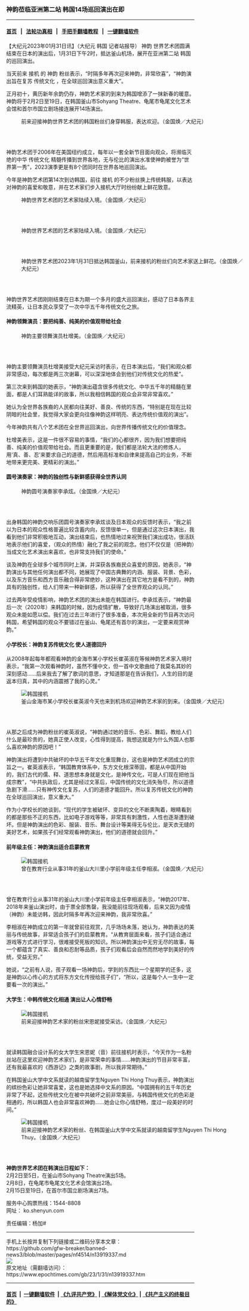 ### 神韵莅临亚洲第二站 韩国14场巡回演出在即
------------------------

#### [首页](https://github.com/gfw-breaker/banned-news3/blob/master/README.md) &nbsp;&nbsp;|&nbsp;&nbsp; [法轮功真相](https://github.com/begood0513/basic/blob/master/README.md)  &nbsp;&nbsp;|&nbsp;&nbsp; [手把手翻墙教程](https://github.com/gfw-breaker/guides/wiki)  &nbsp;&nbsp;|&nbsp;&nbsp; [一键翻墙软件](https://github.com/gfw-breaker/nogfw/blob/master/README.md)  



<div><p>
 【大纪元2023年01月31日讯】（大纪元
 <ok href="https://www.epochtimes.com/gb/tag/%E9%9F%A9%E5%9B%BD.html">
  韩国
 </ok>
 记者站报导）
 <ok href="https://www.epochtimes.com/gb/tag/%E7%A5%9E%E9%9F%B5.html">
  神韵
 </ok>
 世界艺术团圆满结束在日本的演出后，1月31日下午2时，抵达釜山机场，展开在亚洲第二站
 <ok href="https://www.epochtimes.com/gb/tag/%E9%9F%A9%E5%9B%BD.html">
  韩国
 </ok>
 的巡回演出。
</p>
<p>
 当天前来
 <ok href="https://www.epochtimes.com/gb/tag/%E6%8E%A5%E6%9C%BA.html">
  接机
 </ok>
 的
 <ok href="https://www.epochtimes.com/gb/tag/%E7%A5%9E%E9%9F%B5.html">
  神韵
 </ok>
 粉丝表示，“时隔多年再次迎来神韵，非常欣喜”，“神韵演出旨在复苏
 <ok href="https://www.epochtimes.com/gb/tag/%E4%BC%A0%E7%BB%9F%E6%96%87%E5%8C%96.html">
  传统文化
 </ok>
 ，在全球巡回演出意义重大”。
</p>
<p>
 正月初十，黄历新年余韵仍存，神韵艺术家的到来为韩国增添了一抹新春的暖意。神韵将于2月2日至19日，在韩国釜山市Sohyang Theatre、龟尾市龟尾文化艺术会馆和首尔市国立剧场接连展开14场演出。
</p>
<figure aria-describedby="caption-attachment-13919345" class="wp-caption aligncenter" id="attachment_13919345" style="width: 600px">
 <ok href="https://i.epochtimes.com/assets/uploads/2023/01/id13919345-68eb26c4f354abd3cfda481953e8c98c.jpg" target="_blank">
  <img alt="" class="size-large wp-image-13919345" src="https://i.epochtimes.com/assets/uploads/2023/01/id13919345-68eb26c4f354abd3cfda481953e8c98c-600x400.jpg"/>
 </ok>
 <br/><figcaption class="wp-caption-text" id="caption-attachment-13919345">
  前来迎接神韵世界艺术团的韩国粉丝们身穿韩服，表达欢迎。（金国焕／大纪元）
 </figcaption><br/>
</figure><br/>
<p>
 神韵艺术团于2006年在美国纽约成立，每年以一套全新节目面向观众，将濒临灭绝的中华
 <ok href="https://www.epochtimes.com/gb/tag/%E4%BC%A0%E7%BB%9F%E6%96%87%E5%8C%96.html">
  传统文化
 </ok>
 精髓传播到世界各地，无与伦比的演出水准使神韵被誉为“世界第一秀”，2023演季更是有8个团同时在世界各地巡回演出。
</p>
<p>
 今年是神韵艺术团第14次到访韩国，前往
 <ok href="https://www.epochtimes.com/gb/tag/%E6%8E%A5%E6%9C%BA.html">
  接机
 </ok>
 的不少粉丝换上传统韩服，以表达对神韵的喜爱和敬意，并在艺术家们步入接机大厅时纷纷献上鲜花致意。
</p>
<figure aria-describedby="caption-attachment-13919346" class="wp-caption aligncenter" id="attachment_13919346" style="width: 600px">
 <ok href="https://i.epochtimes.com/assets/uploads/2023/01/id13919346-56d1da146033f9e348b55b6028e51888.jpg" target="_blank">
  <img alt="" class="size-large wp-image-13919346" src="https://i.epochtimes.com/assets/uploads/2023/01/id13919346-56d1da146033f9e348b55b6028e51888-600x400.jpg"/>
 </ok>
 <br/><figcaption class="wp-caption-text" id="caption-attachment-13919346">
  神韵世界艺术团的艺术家陆续入境。（金国焕／大纪元）
 </figcaption><br/>
</figure><br/>
<figure aria-describedby="caption-attachment-13919347" class="wp-caption aligncenter" id="attachment_13919347" style="width: 600px">
 <ok href="https://i.epochtimes.com/assets/uploads/2023/01/id13919347-b96d8e874a54f33a69ad5ce3c304d73b.jpg" target="_blank">
  <img alt="" class="size-large wp-image-13919347" src="https://i.epochtimes.com/assets/uploads/2023/01/id13919347-b96d8e874a54f33a69ad5ce3c304d73b-600x400.jpg"/>
 </ok>
 <br/><figcaption class="wp-caption-text" id="caption-attachment-13919347">
  神韵世界艺术团的艺术家陆续入境。（金国焕／大纪元）
 </figcaption><br/>
</figure><br/>
<figure aria-describedby="caption-attachment-13919348" class="wp-caption aligncenter" id="attachment_13919348" style="width: 600px">
 <ok href="https://i.epochtimes.com/assets/uploads/2023/01/id13919348-31aeb1fa11d0f08be1e7b23b7348ddba.jpg" target="_blank">
  <img alt="" class="size-large wp-image-13919348" src="https://i.epochtimes.com/assets/uploads/2023/01/id13919348-31aeb1fa11d0f08be1e7b23b7348ddba-600x400.jpg"/>
 </ok>
 <br/><figcaption class="wp-caption-text" id="caption-attachment-13919348">
  神韵世界艺术团2023年1月31日抵达韩国釜山，前来接机的粉丝们向艺术家送上鲜花。（金国焕／大纪元）
 </figcaption><br/>
</figure><br/>
<p>
 神韵世界艺术团刚刚结束在日本为期一个多月的盛大巡回演出，感动了日本各界主流精英，让日本民众享受了一次中华五千年传统文化之旅。
</p>
<h4>
 神韵领舞演员：要把纯善、纯美的价值观带给社会
</h4>
<figure aria-describedby="caption-attachment-13919349" class="wp-caption aligncenter" id="attachment_13919349" style="width: 600px">
 <ok href="https://i.epochtimes.com/assets/uploads/2023/01/id13919349-2e9abcea78f370adc731299e4250f4d0.jpg" target="_blank">
  <img alt="" class="size-large wp-image-13919349" src="https://i.epochtimes.com/assets/uploads/2023/01/id13919349-2e9abcea78f370adc731299e4250f4d0-600x400.jpg"/>
 </ok>
 <br/><figcaption class="wp-caption-text" id="caption-attachment-13919349">
  神韵主要领舞演员杜增美。（金国焕／大纪元）
 </figcaption><br/>
</figure><br/>
<p>
 神韵主要领舞演员杜增美接受大纪元采访时表示，在日本演出后，“我们和观众都非常感动，每次都是两三次谢幕，可以深深地体会到他们对传统文化的热爱”。
</p>
<p>
 第三次来到韩国的她表示，“神韵演出蕴含很多传统文化、中华五千年的精髓在里面，都是人们耳熟能详的故事，所以我相信韩国的观众会非常非常喜欢。”
</p>
<p>
 她认为全世界各族裔的人民都向往美好、善良、传统的东西，“特别是在现在比较阴暗的社会里，我觉得大家会更向往像神韵这样明亮、表达传统价值观的演出”。
</p>
<p>
 今年神韵共有八个艺术团在全世界巡回演出，向世界传播传统文化的价值理念。
</p>
<p>
 杜增美表示，这是一件很不容易的事情，“我们的心都很齐，因为我们想要把纯善、纯美的价值观带给社会。而且更重要的是，我们都是法轮大法的修炼人，用‘真、善、忍’来要求自己的道德，然后用高标准和自律来提高自己的业务，不断地带来更完美、更精彩的演出。”
</p>
<h4>
 圆号演奏家：神韵的独创性与新鲜感获得全世界认同
</h4>
<figure aria-describedby="caption-attachment-13919350" class="wp-caption aligncenter" id="attachment_13919350" style="width: 600px">
 <ok href="https://i.epochtimes.com/assets/uploads/2023/01/id13919350-597f6833b6fb4666c101e93eee8121c7.jpg" target="_blank">
  <img alt="" class="size-large wp-image-13919350" src="https://i.epochtimes.com/assets/uploads/2023/01/id13919350-597f6833b6fb4666c101e93eee8121c7-600x400.jpg"/>
 </ok>
 <br/><figcaption class="wp-caption-text" id="caption-attachment-13919350">
  神韵圆号演奏家李承炫。（金国焕／大纪元）
 </figcaption><br/>
</figure><br/>
<p>
 出身韩国的神韵交响乐团圆号演奏家李承炫谈及日本观众的反馈时表示，“我之前以为日本的观众性格普遍比较含蓄内向，反馈很单一，但是通过这次日本演出，我看到他们非常积极地互动，演出结束后，也热情地过来祝贺我们演出成功，很活跃地表示他们的喜爱，（观众的热情）融化了我之前的观念。他们不仅仅是（把神韵）当成文化艺术演出来喜欢，也非常支持我们的使命。”
</p>
<p>
 谈及神韵在全球多个城市同时上演，并深获各族裔民众喜爱的原因，她表示，“神韵演出与其他任何演出都不同，她展现了中国古典舞的内涵、服装、背景、色彩，以及东方音乐和西方音乐融合得非常绝妙，这种演出在其它地方是看不到的，神韵具有的独创性，给人们带来一种新鲜感，所以获得了全世界观众的认同。”
</p>
<p>
 过去两年受疫情影响，神韵艺术团的演出未能在韩国进行。李承炫表示，“神韵最后一次（2020年）来韩国的时候，因为疫情扩散，导致好几场演出被取消，很多观众未能如愿以偿。我们在过去三年进行了很多准备，本次用全新的节目再次访问韩国，希望韩国的观众不要错过在釜山、龟尾还有首尔的演出，一定要来观赏神韵。”
</p>
<h4>
 小学校长：神韵复苏传统文化 使人道德回升
</h4>
<p>
 从2008年起每年都观看神韵的金海市某小学校长崔英淑在等候神韵艺术家入境时表示，“我第一次观看神韵时，虽然不懂中文，但一首中文歌曲给了我莫名其妙的深刻感动……后来我去了解了歌词的意思，才知道那是在告诉我们，人生的目的是返本归真，其中的内涵震撼了我的心灵。”
</p>
<figure aria-describedby="caption-attachment-13919354" class="wp-caption aligncenter" id="attachment_13919354" style="width: 600px">
 <ok href="https://i.epochtimes.com/assets/uploads/2023/01/id13919354-230131031100100822.jpg" target="_blank">
  <img alt="韩国接机" class="size-large wp-image-13919354" src="https://i.epochtimes.com/assets/uploads/2023/01/id13919354-230131031100100822-600x400.jpg" title="韩国接机"/>
 </ok>
 <br/><figcaption class="wp-caption-text" id="caption-attachment-13919354">
  釜山金海市某小学校长崔英淑今天也来到机场欢迎神韵艺术家的到来。（金国焕／大纪元）
 </figcaption><br/>
</figure><br/>
<p>
 从那之后成为神韵粉丝的崔英淑说，“神韵通过她的音乐、色彩、舞蹈，教给人们什么是最珍贵的，她真正使人改变，心性得到提高，我想这就是为什么外国人也那么喜欢神韵的原因吧！”
</p>
<p>
 神韵演出将遭到中共破坏的中华五千年文化重现舞台，这也是神韵艺术团成立的宗旨之一。崔英淑表示，“韩国教育体系中，东方文化根深蒂固，都是从中国开始的，我们古代的儒、释、道思想本身就是文化，是神传文化，可是人们现在把他当成宗教”，“中共执政后，尤其是经过文革后，中国传统的文化消失殆尽，所以道德急剧下滑……只有神传文化复苏，人们的道德才能回升。所以复苏传统文化的神韵在全球巡回演出，意义重大。”
</p>
<p>
 作为小学校长的她谈到，“现代的学生被破环、变异的文化不断熏陶着，眼睛看到的都是那些不正的东西，比如电子游戏等等，非常具有刺激性，人性也逐渐遭到破坏。但是神韵演出的色彩、服装、音乐、舞台设计等美得无与伦比，是天衣无缝的美好艺术，如果孩子们经常观看神韵演出，他们的道德就会回升。”
</p>
<h4>
 前年级主任：神韵演出适合启蒙教育
</h4>
<figure aria-describedby="caption-attachment-13919355" class="wp-caption aligncenter" id="attachment_13919355" style="width: 600px">
 <ok href="https://i.epochtimes.com/assets/uploads/2023/01/id13919355-230131031044100822.jpg" target="_blank">
  <img alt="韩国接机" class="size-large wp-image-13919355" src="https://i.epochtimes.com/assets/uploads/2023/01/id13919355-230131031044100822-600x400.jpg" title="韩国接机"/>
 </ok>
 <br/><figcaption class="wp-caption-text" id="caption-attachment-13919355">
  曾在教育行业从事31年的釜山大川⾥小学前年级主任李相淑。（金国焕／大纪元）
 </figcaption><br/>
</figure><br/>
<p>
 曾在教育行业从事31年的釜山大川⾥小学前年级主任李相淑表示，“神韵2017年、2018年来釜山演出时，由于票全部售罄，我没能前往现场观看，后来又因为疫情（神韵）未能访韩，因此时隔多年再次迎来神韵，我非常欣喜。”
</p>
<p>
 李相淑在神韵成立的第一年就曾前往观赏，几乎场场未落，她认为，神韵表达的美丽与传统故事，非常适合孩子们的启蒙教育。“从教育层面来看，孩子们适合通过游戏等方式进行学习，很难接受死板的知识。所以神韵演出中无穷无尽的故事，每一个都蕴含了真实、善良和忍耐等品质，孩子们观看后会自然而然地学到美好的传统，受益无穷。”
</p>
<p>
 她说，“之前有人说，孩子观看一场神韵后，学到的东西比一个星期学的还多，这是神韵以心传心的方式将东方文化传授给孩子们”，“所以，这是每个人一生中一定要看一次的演出。”
</p>
<h4>
 大学生：中韩传统文化相通 演出让人心情舒畅
</h4>
<figure aria-describedby="caption-attachment-13919356" class="wp-caption aligncenter" id="attachment_13919356" style="width: 600px">
 <ok href="https://i.epochtimes.com/assets/uploads/2023/01/id13919356-230131031053100822.jpg" target="_blank">
  <img alt="韩国接机" class="size-large wp-image-13919356" src="https://i.epochtimes.com/assets/uploads/2023/01/id13919356-230131031053100822-600x400.jpg" title="韩国接机"/>
 </ok>
 <br/><figcaption class="wp-caption-text" id="caption-attachment-13919356">
  前来迎接神韵艺术家的粉丝宋恩妮接受采访。（金国焕／大纪元）
 </figcaption><br/>
</figure><br/>
<p>
 就读韩国融合设计系的女大学生宋恩妮（音）前往接机时表示，“今天作为一名粉丝站在这里欢迎神韵艺术家们，是非常荣幸的事情……神韵演出的节目非常丰富，还有我最喜欢的《西游记》之类的故事剧，所以我非常期待。”
</p>
<p>
 在韩国釜山大学中文系就读的越南留学生Nguyen Thi Hong Thuy表示，神韵演出的缤纷色彩让她非常喜爱，这也是她选择中文系的原因。“中国拥有的五千年历史非常了不起，这些传统文化在被中共破坏之前非常美丽，与韩国传统文化的色彩是相通的，所以韩国人也会非常喜欢神韵……她会让你心情舒畅，度过一段美好的时间。”
</p>
<figure aria-describedby="caption-attachment-13919358" class="wp-caption aligncenter" id="attachment_13919358" style="width: 600px">
 <ok href="https://i.epochtimes.com/assets/uploads/2023/01/id13919358-230131031035100822.jpg" target="_blank">
  <img alt="韩国接机" class="size-large wp-image-13919358" src="https://i.epochtimes.com/assets/uploads/2023/01/id13919358-230131031035100822-600x400.jpg" title="韩国接机"/>
 </ok>
 <br/><figcaption class="wp-caption-text" id="caption-attachment-13919358">
  前来迎接神韵艺术家的粉丝、在韩国釜山大学中文系就读的越南留学生Nguyen Thi Hong Thuy。（金国焕／大纪元）
 </figcaption><br/>
</figure><br/>
<p>
 <strong>
  神韵世界艺术团在韩演出日程如下：
 </strong>
 <br/>
 2月2日至5日，在釜山市Sohyang Theatre演出5场。
 <br/>
 2月8日，在龟尾市龟尾文化艺术会馆演出2场。
 <br/>
 2月15日至19日，在首尔市国立剧场演出7场。
</p>
<p>
 服务中心购票热线：1544-8808
 <br/>
 网址：
 <ok href="http://ko.shenyun.com">
  ko.shenyun.com
 </ok>
</p>
<p>
 责任编辑：杨加#
</p>
</div>
<hr/>
手机上长按并复制下列链接或二维码分享本文章：<br/>
https://github.com/gfw-breaker/banned-news3/blob/master/pages/nf4514/n13919337.md <br/>
<a href='https://github.com/gfw-breaker/banned-news3/blob/master/pages/nf4514/n13919337.md'><img src='https://github.com/gfw-breaker/banned-news3/blob/master/pages/nf4514/n13919337.md.png'/></a> <br/>
原文地址（需翻墙访问）：https://www.epochtimes.com/gb/23/1/31/n13919337.htm


------------------------
#### [首页](https://github.com/gfw-breaker/banned-news3/blob/master/README.md) &nbsp;|&nbsp; [一键翻墙软件](https://github.com/gfw-breaker/nogfw/blob/master/README.md) &nbsp;| [《九评共产党》](https://github.com/gfw-breaker/9ping.md/blob/master/README.md#九评之一评共产党是什么) | [《解体党文化》](https://github.com/gfw-breaker/jtdwh.md/blob/master/README.md) | [《共产主义的终极目的》](https://github.com/gfw-breaker/gczydzjmd.md/blob/master/README.md)


<img src='http://gfw-breaker.win/banned-news3/pages/nf4514/n13919337.md' width='0px' height='0px'/>